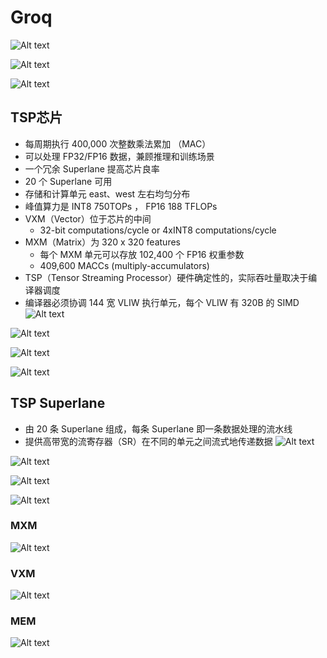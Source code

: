 # Groq

![Alt text](image-4.png)

![Alt text](image-5.png)

![Alt text](image-6.png)

## TSP芯片

- 每周期执行 400,000 次整数乘法累加 （MAC）
- 可以处理 FP32/FP16 数据，兼顾推理和训练场景
- 一个冗余 Superlane 提高芯片良率
- 20 个 Superlane 可用
- 存储和计算单元 east、west 左右均匀分布
- 峰值算力是 INT8 750TOPs ， FP16 188 TFLOPs
- VXM（Vector）位于芯片的中间
  - 32-bit computations/cycle or 4xINT8 computations/cycle
- MXM（Matrix）为 320 x 320 features
  - 每个 MXM 单元可以存放 102,400 个 FP16 权重参数
  - 409,600 MACCs (multiply-accumulators)
- TSP（Tensor Streaming Processor）硬件确定性的，实际吞吐量取决于编译器调度
- 编译器必须协调 144 宽 VLIW 执行单元，每个 VLIW 有 320B 的 SIMD
![Alt text](image-7.png)

![Alt text](image-8.png)

![Alt text](image-9.png)

![Alt text](image-10.png)


## TSP Superlane

- 由 20 条 Superlane 组成，每条 Superlane 即一条数据处理的流水线
- 提供高带宽的流寄存器（SR）在不同的单元之间流式地传递数据
![Alt text](image-12.png)

![Alt text](image-13.png)

![Alt text](image-14.png)

![Alt text](image-15.png)

### MXM

![Alt text](image-16.png)

### VXM

![Alt text](image-17.png)

### MEM

![Alt text](image-18.png)